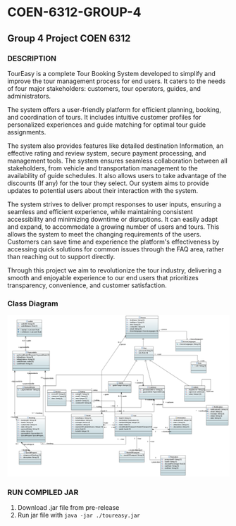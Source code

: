 # COEN-6312-GROUP-4
## Group 4 Project COEN 6312


### DESCRIPTION
TourEasy is a complete Tour Booking System developed to simplify and improve the tour management process for end users. It caters to the needs of four major stakeholders: customers, tour operators, guides, and administrators.

The system offers a user-friendly platform for efficient planning, booking, and coordination of tours. It includes intuitive customer profiles for personalized experiences and guide matching for optimal tour guide assignments.

The system also provides features like detailed destination Information, an effective rating and review system, secure payment processing, and management tools. The system ensures seamless collaboration between all stakeholders, from vehicle and transportation management to the availability of guide schedules. It also allows users to take advantage of the discounts (If any) for the tour they select. Our system aims to provide updates to potential users about their interaction with the system. 

The system strives to deliver prompt responses to user inputs, ensuring a seamless and efficient experience, while maintaining consistent accessibility and minimizing downtime or disruptions. It can easily adapt and expand, to accommodate a growing number of users and tours. This allows the system to meet the changing requirements of the users. Customers can save time and experience the platform's effectiveness by accessing quick solutions for common issues through the FAQ area, rather than reaching out to support directly.

Through this project we aim to revolutionize the tour industry, delivering a smooth and enjoyable experience to our end users that prioritizes transparency, convenience, and customer satisfaction.

### Class Diagram
![class diagram](./images/Model_TourEasy_TourEasyClasses.PNG)

### RUN COMPILED JAR
1. Download .jar file from pre-release
2. Run jar file with `java -jar ./toureasy.jar`
